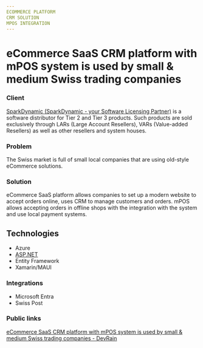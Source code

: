 ```yaml
---
ECOMMERCE PLATFORM
CRM SOLUTION
MPOS INTEGRATION
---
```

# eCommerce SaaS CRM platform with mPOS system is used by small & medium Swiss trading companies

### Client

[SparkDynamic (SparkDynamic - your Software Licensing Partner)](https://www.sparkdynamic.com/) is a software distributor for Tier 2 and Tier 3 products. Such products are sold exclusively through LARs (Large Account Resellers), VARs (Value-added Resellers) as well as other resellers and system houses.

### Problem

The Swiss market is full of small local companies that are using old-style eCommerce solutions.

### Solution

eCommerce SaaS platform allows companies to set up a modern website to accept orders online, uses CRM to manage customers and orders. mPOS allows accepting orders in offline shops with the integration with the system and use local payment systems.

##   

## Technologies

*   Azure
*   [ASP.NET](http://asp.net/)
*   Entity Framework
*   Xamarin/MAUI

###   

### Integrations

*   Microsoft Entra
*   Swiss Post

### Public links

[eCommerce SaaS CRM platform with mPOS system is used by small & medium Swiss trading companies - DevRain](https://devrain.com/client-stories/ecommerce-saas-crm-platform-with-mpos-system)